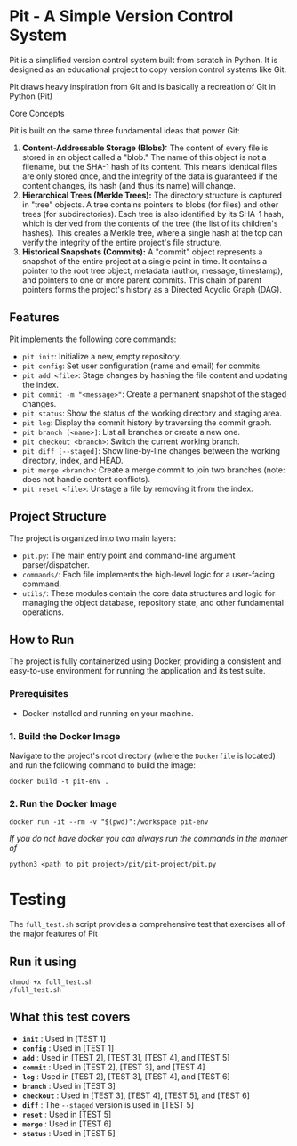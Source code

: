 # Pit - A Simple Version Control System

Pit is a simplified version control system built from scratch in Python. It is designed as an educational project to copy version control systems like Git.

Pit draws heavy inspiration from Git and is basically a recreation of Git in Python (Pit)

Core Concepts

Pit is built on the same three fundamental ideas that power Git:

1. **Content-Addressable Storage (Blobs):** The content of every file is stored in an object called a "blob." The name of this object is not a filename, but the SHA-1 hash of its content. This means identical files are only stored once, and the integrity of the data is guaranteed if the content changes, its hash (and thus its name) will change.
2. **Hierarchical Trees (Merkle Trees):** The directory structure is captured in "tree" objects. A tree contains pointers to blobs (for files) and other trees (for subdirectories). Each tree is also identified by its SHA-1 hash, which is derived from the contents of the tree (the list of its children's hashes). This creates a Merkle tree, where a single hash at the top can verify the integrity of the entire project's file structure.
3. **Historical Snapshots (Commits):** A "commit" object represents a snapshot of the entire project at a single point in time. It contains a pointer to the root tree object, metadata (author, message, timestamp), and pointers to one or more parent commits. This chain of parent pointers forms the project's history as a Directed Acyclic Graph (DAG).

## Features

Pit implements the following core commands:

* `pit init`: Initialize a new, empty repository.
* `pit config`: Set user configuration (name and email) for commits.
* `pit add <file>`: Stage changes by hashing the file content and updating the index.
* `pit commit -m "<message>"`: Create a permanent snapshot of the staged changes.
* `pit status`: Show the status of the working directory and staging area.
* `pit log`: Display the commit history by traversing the commit graph.
* `pit branch [<name>]`: List all branches or create a new one.
* `pit checkout <branch>`: Switch the current working branch.
* `pit diff [--staged]`: Show line-by-line changes between the working directory, index, and HEAD.
* `pit merge <branch>`: Create a merge commit to join two branches (note: does not handle content conflicts).
* `pit reset <file>`: Unstage a file by removing it from the index.

## Project Structure

The project is organized into two main layers:

* `pit.py`: The main entry point and command-line argument parser/dispatcher.
* `commands/`: Each file implements the high-level logic for a user-facing command.
* `utils/`: These modules contain the core data structures and logic for managing the object database, repository state, and other fundamental operations.

## How to Run

The project is fully containerized using Docker, providing a consistent and easy-to-use environment for running the application and its test suite.

### Prerequisites

* Docker installed and running on your machine.

### 1. Build the Docker Image

Navigate to the project's root directory (where the `Dockerfile` is located) and run the following command to build the image:

```
docker build -t pit-env .
```

### 2. Run the Docker Image

```
docker run -it --rm -v "$(pwd)":/workspace pit-env
```
<i>If you do not have docker you can always run the commands in the manner of</i>
```
python3 <path to pit project>/pit/pit-project/pit.py
```
# Testing

The `full_test.sh` script provides a comprehensive test that exercises all of the major features of Pit

## Run it using

```
chmod +x full_test.sh
/full_test.sh
```

## What this test covers

* **`init`** : Used in [TEST 1]
* **`config`** : Used in [TEST 1]
* **`add`** : Used in [TEST 2], [TEST 3], [TEST 4], and [TEST 5]
* **`commit`** : Used in [TEST 2], [TEST 3], and [TEST 4]
* **`log`** : Used in [TEST 2], [TEST 3], [TEST 4], and [TEST 6]
* **`branch`** : Used in [TEST 3]
* **`checkout`** : Used in [TEST 3], [TEST 4], [TEST 5], and [TEST 6]
* **`diff`** : The `--staged` version is used in [TEST 5]
* **`reset`** : Used in [TEST 5]
* **`merge`** : Used in [TEST 6]
* **`status`** : Used in [TEST 5]
